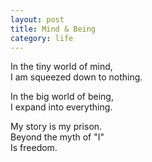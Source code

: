 ```yaml
---
layout: post
title: Mind & Being
category: life
---
```


In the tiny world of mind,  
I am squeezed down to nothing.

In the big world of being,  
I expand into everything.

My story is my prison.  
Beyond the myth of "I"  
Is freedom.
